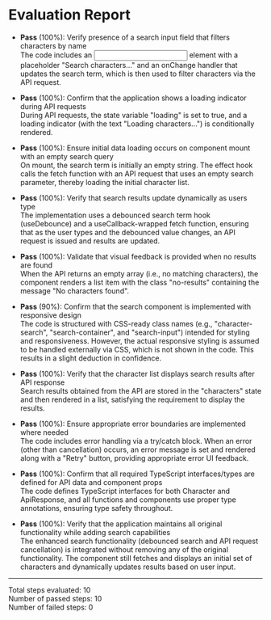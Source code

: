 # Evaluation Report

- **Pass** (100%): Verify presence of a search input field that filters characters by name  
  The code includes an <input> element with a placeholder "Search characters..." and an onChange handler that updates the search term, which is then used to filter characters via the API request.

- **Pass** (100%): Confirm that the application shows a loading indicator during API requests  
  During API requests, the state variable "loading" is set to true, and a loading indicator (with the text "Loading characters...") is conditionally rendered.

- **Pass** (100%): Ensure initial data loading occurs on component mount with an empty search query  
  On mount, the search term is initially an empty string. The effect hook calls the fetch function with an API request that uses an empty search parameter, thereby loading the initial character list.

- **Pass** (100%): Verify that search results update dynamically as users type  
  The implementation uses a debounced search term hook (useDebounce) and a useCallback-wrapped fetch function, ensuring that as the user types and the debounced value changes, an API request is issued and results are updated.

- **Pass** (100%): Validate that visual feedback is provided when no results are found  
  When the API returns an empty array (i.e., no matching characters), the component renders a list item with the class "no-results" containing the message "No characters found".

- **Pass** (90%): Confirm that the search component is implemented with responsive design  
  The code is structured with CSS-ready class names (e.g., "character-search", "search-container", and "search-input") intended for styling and responsiveness. However, the actual responsive styling is assumed to be handled externally via CSS, which is not shown in the code. This results in a slight deduction in confidence.

- **Pass** (100%): Verify that the character list displays search results after API response  
  Search results obtained from the API are stored in the "characters" state and then rendered in a list, satisfying the requirement to display the results.

- **Pass** (100%): Ensure appropriate error boundaries are implemented where needed  
  The code includes error handling via a try/catch block. When an error (other than cancellation) occurs, an error message is set and rendered along with a "Retry" button, providing appropriate error UI feedback.

- **Pass** (100%): Confirm that all required TypeScript interfaces/types are defined for API data and component props  
  The code defines TypeScript interfaces for both Character and ApiResponse, and all functions and components use proper type annotations, ensuring type safety throughout.

- **Pass** (100%): Verify that the application maintains all original functionality while adding search capabilities  
  The enhanced search functionality (debounced search and API request cancellation) is integrated without removing any of the original functionality. The component still fetches and displays an initial set of characters and dynamically updates results based on user input.

---

Total steps evaluated: 10  
Number of passed steps: 10  
Number of failed steps: 0